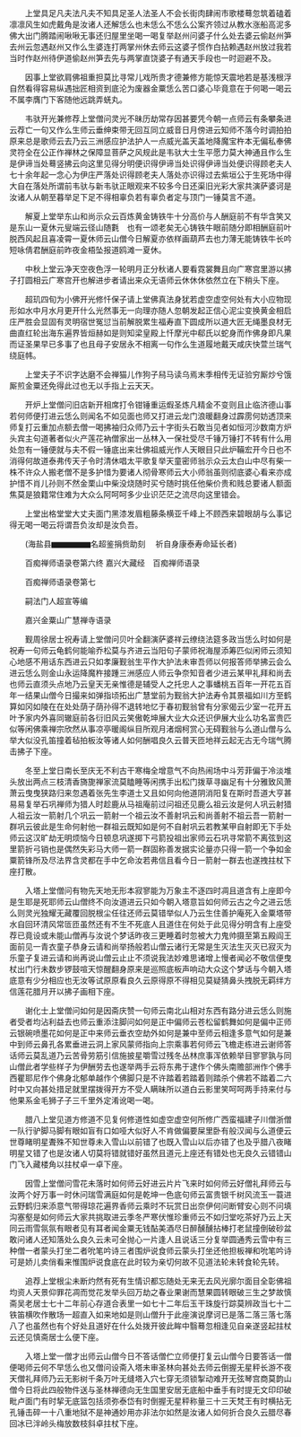 <!-- { "loadSidebar": true } -->
　　上堂具足凡夫法凡夫不知具足圣人法圣人不会长街肉肆闹市歌楼蓦忽筑着磕着凛凛风生如虎戴角是汝诸人还解恁么也未恁么不恁么公案齐领过从教水涨船高泥多佛大出门腾踏闹啾啾无事还归屋里坐喝一喝复举赵州问婆子什么处去婆云偷赵州笋去州云忽遇赵州又作么生婆连打两掌州休去师云这婆子惯作白拈赖遇赵州放过我若当时作赵州待伊道偷赵州笋去先与两掌直饶婆子有通天手段也一时迴避不及。

　　因事上堂欲肩佛祖重担莫比寻常儿戏所贵才德兼修方能惊天震地若是基浅根浮自然看得容易纵遇拙匠相资到底沦为废器金粟恁么苦口婆心毕竟意在于何喝一喝云不属李膺门下客随他远跳弄蜣丸。

　　韦驮开光兼修荐上堂僧问灵光不昧历劫常存因甚要凭今朝一点师云有条攀条进云荐亡一句又作么生师云垂绅束带无回互同立威音日月傍进云知师不落今时调拍拍原来总是歌师云去乃云三洲感应护法护人一点威光盖天盖地降魔宝杵本无偏私奉佛灵符全在公正作禅林之保障显菩萨之风规此是韦驮大士生平愿力莫大神通且作么生是伊谛当处蓦竖拂云向这里见得分明便识得伊谛当处识得伊谛当处便识得顾老夫人七十余年起一念心为伊庄严落处识得顾老夫人落处亦识得过去紫垣公于生死场中得大自在落处所谓前韦驮与新韦驮正眼观来不较多今日还渠旧光彩大家共演萨婆诃是汝诸人从朝至暮举足下足不得相辜负若有辜负者定与顶门一锤莫言不道。

　　解夏上堂举东山和尚示众云百炼黄金铸铁牛十分高价与人酬庭前不有华含笑又是东山一夏休元叟端云径山随氀　也有一颂老矣无心铸铁牛眼前随分即相酬庭前叶脱西风起且喜凌霄一夏休师云山僧今日解夏亦依样画葫芦去也力薄无能铸铁牛长吟短咏倩君酬庭前昨夜金梧坠报道鸥滩一夏休。

　　中秋上堂云净天空夜色浮一轮明月正分秋诸人要看霓裳舞且向广寒宫里游以拂子打圆相云广寒宫开也解进步者请出来众无语师云休休休依然立在下稍头下座。

　　超玑四旬为小佛开光修忏保子请上堂佛真法身犹若虚空虚空何处有大小应物现形如水中月水月更开什么光然事无一向理亦随人忽朝发起正信心泥尘变换黄金相启庄严胜会显固有灵明宿世冤愆当前解脱累生福寿直下圆成所以道大匠无绳墨良材无曲直红轮出海东遍界皆烜赫如是则知梁皇殿上忏摩光中郗氏以蛇身而作佛身即凡果而证圣果早已多事了也且母子安居永不相离一句作么生道履地戴天咸庆快萱兰瑞气绕庭帏。

　　上堂夫子不识字达磨不会禅猫儿作狗子舄马读乌焉末季相传无证验穷厮炒兮饿厮煎金粟还免得此过也无以手指上云天天。

　　开炉上堂僧问旧店新开相席打令钳锤重运煆圣炼凡精金不变则且止临济德山事若何师便打进云恁么则闻名不如见面也师又打进云龙门浪暖翻身过霹雳何妨透顶来师复打云重加点额去僧一喝拂袖归众师乃云十字街头石敢当见者如恒河沙数南方炉头宾主句道著者似火产莲花衲僧家出一丛林入一保社受尽千锤万锤打不转有什么用处忽有一锤便就与夫不假一锤底出来壮佛祖威光作人天眼目只此炉鞴宏开今日也不消得何故道泰弗传天子令时清休唱太平歌复举天童密师翁示众云太白山中尽有柴一株不许众人搬老僧不是多护惜为要诸人彻骨寒师云大小师翁虽则彻底婆心看来亦成护惜不肖儿孙则不然金栗山中柴没烧随时买兮随时挑任他柴价贵和贱总要诸人额面焦莫是狼籍常住难为大众么阿呵呵多少业识茫茫之流尽向这里错会。

　　上堂出格堂堂大丈夫面门黑漆发眉粗藤条横亚千峰上不顾西来碧眼胡与么事记得无喝一喝云将谓吾负汝却是汝负吾。

　　(海盐县▆▆▆▆▆名超鉴捐赀助刻
　祈自身康泰寿命延长者)

　　百痴禅师语录卷第六终
嘉兴大藏经　百痴禅师语录


　　百痴禅师语录卷第七

　　嗣法门人超宣等编

　　嘉兴金粟山广慧禅寺语录

　　觐周徐居士祝寿请上堂僧问贝叶全翻演萨婆祥云缭绕法筵多政当恁么时如何是祝寿一句师云龟鹤何能喻乔松莫与齐进云当阳句子蒙师祝海屋添筹匹似闲师云须知心地感不用话东西进云只如孝廉觐翁生平作大护法未审吾师以何报答师举拂云会么进云恁么则金山永运降魔杵接踵三洲感应人师云争奈知音者少进云某甲礼拜和尚去也师云直须头点地乃云皇天无亲惟德是辅受人之托忠人之事蟠桃五百年一开花五百年一结果山僧今日撮来如弹指顷拓出广慧堂前为觐翁大护法寿令其景福如川方至鹤算如冈如陵在在处处荫子荫孙得不退转地忆于春初觐翁曾有分家偈云少室一花开五叶予家内外喜同辙庭前各衍旧风云笑傲乾坤展大业大众还识伊展大业么功名富贵匹似等闲佛乘禅宗欣然从事凉亭暖阁纵目所观月渚烟柯赏心无碍觐翁与么道山僧与么举大似没孔笛撞着毡拍板汝等诸人如何酬唱良久云普天匝地祥云起无古无今瑞气腾击拂子下座。

　　冬至上堂日南长至庆无不利古干寒梅全增意气不向热闹场中斗芳菲偏于冷淡堆头放出两点三枝清香旖旎禅家流莫瞌睡等闲携手出松门拨草寻幽足有十分雅致风萧萧云曳曳狭路归来忽遇着张先生李道士又且如何向他道阴消阳复在斯时吾道大亨甚易易复举石巩禅师为猎人时趁鹿从马祖庵前过问祖还见鹿么祖云汝是何人巩云射猎人祖云汝一箭射几个巩云一箭射一个祖云汝不善射巩云和尚善射不祖云吾一箭射一群巩云彼此是生命何射他一群祖云既知如是何不自射巩云若教某甲自射即无下手处师云这汉旷劫无明烦恼今日顿息巩遂掷下弓箭投祖出家师云石巩寻常箭不离弦到这里箭折弓销也是偶然失彩马大师一箭一群固称善发据实论量亦只得一箭一个争如金粟箭锋所及尽法界含灵都在手中乞命汝若弗信且看今日一箭射一群去也遂拽拄杖下座打散。

　　入塔上堂僧问有物先天地无形本寂寥能为万象主不逐四时凋且道含有上座即今是生耶是死耶师云山僧终不向汝道进云只如今朝入塔意旨如何师云古之今之进云恁么则灵光独耀无藏覆回脱根尘任往还师云莫错举似人乃云生住善护庵死入金粟塔带水自回环清风常匼匝虽然还有不生不死底人且道住在何处于此见得分明含有上座受荐已竟设或未能山僧再与汝说个梦话昨夜三更睡着时忽被大力鬼帅摄至第五殿阎王面前见一青衣童子恭身云请和尚举扬般若山僧云诸行无常是生灭法生灭灭已寂灭为乐童子复进云请和尚再说山僧云止止不须说我法妙难思诸增上慢者闻必不敬信便曳杖出门行未数步锣鼓喧天惊醒翻身原来是巡照底板声响动大众这个梦话与今朝入塔底意有少分相应也无汝等试原原看良久云原得原不得相见莫疑猜鼻头拽脱无羁绊方信莲花腊月开以拂子画相下座。

　　谢化士上堂僧问如何是因斋庆赞一句师云南北山相对东西有路分进云恁么则施者受者均沾利益去也师云重添注脚问如何是正中偏师云苍松留鹤舞如何是偏中正师云银碗喷墨花如何是正中来师云垂衣空劫外如何是兼中至师云相逢多意气如何是兼中到师云鼻孔各累垂进云洞上家风蒙师指向上宗乘事若何师云飞檐走栋进云谢师答话师云莫乱道乃云苦骨劳筋引信施披星嚼雪过残冬丛林庶事浑依赖举目寥寥孰与同山僧此者学些样子为伊酬劳去也遂举两手云将东弗于逮作个佛头南赡部洲作个佛手西瞿耶尼作个佛身北郁单越作个佛脚只是不许踏着若踏着则踏杀个佛若不踏着二六时中又向甚处措足就里摆拨得开方不受人瞒昧所以道白云影里笑呵呵两手持来付与他果系金毛狮子子三千里外定淆讹喝一喝。

　　腊八上堂见道方修道不见复何修道性如虚空虚空何所修广西蛮福建子川僧浙僧一队行驴脚马脚有眼如盲有口如哑大似好人不肯做偏要屎里卧有般汉闻与么道便云世尊睹明星聻殊不知世尊未入雪山以前错了也既入雪山以后亦错了也及乎腊八夜睹明星又错了也是汝诸人切莫将错就错好虽然且道元上座还有错处也无良久云错错山门飞入藏楼角以拄杖卓一卓下座。

　　因雪上堂僧问雪花未落时如何师云好进云片片飞来时如何师云好僧礼拜师云与汝两个好万事一时休问瑞雪满庭如何是乾坤一色底句师云富贵银千树风流玉一蓑进云野鹤归来添意气带得琼花遍界香师云乘时不玩赏日出奈伊何问断臂安心则不问填沟塞壑是如何师云大家共挑取进云季冬严寒伏惟珍重师云不如归堂吃茶好乃云上天同云雨雪氛氛有眼者见有耳者闻金粟无钱酟美酒尽日醉醺醺拈棒打老鼠撞倒破砂盆敢问诸人还知落处么良久云未可全抛心一片逢人且说话三分复举圆通秀云雪中有三种僧一者蒙头打坐二者吮笔吟诗三者围炉说食师云蒙头打坐还他担板禅和吮笔吟诗可是娇儿卖俏看来惟围炉说食底在此时较为亲切何故不见道法轮未转食轮先转。

　　追荐上堂根尘未断灼然有死有生情识都忘随处无来无去风光廓尔面目全彰佛祖均资人天景仰罪花凋而觉花发举头回万劫之春业果谢而慧果圆转眼破三生之梦故慎斋吴老居士七十二年前心存道合表里一如七十二年后玉干珠旋行踪莫辨政当七十二铁笛横吹作散场一超直入如来地如是则山僧升于此座演说摩诃已是落二落三落七落八了也虽然也有个好处且道好在什么处拨开彼此眸中翳蓦忽相逢见自亲遂竖起拄杖云还见慎斋居士么便下座。

　　入塔上堂一僧才出师云山僧今日不答话僧伫立师便打复云山僧今日要答话一僧便喝师云何不早恁么也又僧问设斋入塔未审圣林向甚处去师云倒握无星秤长游不夜天僧礼拜师乃云无影树千条万叶无缝塔入穴七穿无须锁掣动难开无弦琴宫商莫韵山僧今日将此四般物件送与圣林禅德向无生国里安居无底船中垂手有时提无文印印破毗卢面门有时挈无底篮包括须弥泰岱有时倒握无星秤称量三十三天梵王有时横拈无孔锤击碎一十八重地狱不是神通妙用亦非法尔如然是汝诸人如何折合良久云腊尽春回冰已泮岭头梅放数枝斜卓拄杖下座。

